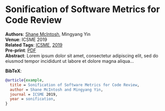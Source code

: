 # Sonification of Software Metrics for Code Review


**Authors**: [Shane McIntosh](../members/current/shanemcintosh.qmd),
Mingyang Yin  
**Venue**: ICSME 2019  
**Related Tags**: [ICSME](../publications.qmd#category=sonification),
[2019](../publications.qmd#category=code+review)  
**Pre-print**: [PDF](../pdfs/tse2024_xu.pdf)  
**Abstract**: Lorem ipsum dolor sit amet, consectetur adipiscing elit,
sed do eiusmod tempor incididunt ut labore et dolore magna aliqua…

**BibTeX**:

``` bibtex
@article{example,
  title = Sonification of Software Metrics for Code Review,
  author = Shane McIntosh and Mingyang Yin,
  journal = ICSME 2019,
  year = sonification,
}
```
